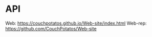 # API
Web: https://couchpotatos.github.io/Web-site/index.html
Web-rep: https://github.com/CouchPotatos/Web-site
